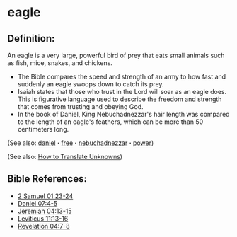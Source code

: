 # eagle #

## Definition: ##

An eagle is a very large, powerful bird of prey that eats small animals such as fish, mice, snakes, and chickens.

* The Bible compares the speed and strength of an army to how fast and suddenly an eagle swoops down to catch its prey.
* Isaiah states that those who trust in the Lord will soar as an eagle does. This is figurative language used to describe the freedom and strength that comes from trusting and obeying God.
* In the book of Daniel, King Nebuchadnezzar's hair length was compared to the length of an eagle's feathers, which can be more than 50 centimeters long.

(See also: [daniel](../other/daniel.md) **·** [free](../kt/free.md) **·** [nebuchadnezzar](../other/nebuchadnezzar.md) **·** [power](../kt/power.md))

(See also: [How to Translate Unknowns](https://git.door43.org/Door43/en-ta-translate-vol1/src/master/content/translate_unknown.md))

## Bible References: ##

* [2 Samuel 01:23-24](https://door43.org/en/bible/notes/2sa/01/23)
* [Daniel 07:4-5](https://door43.org/en/bible/notes/dan/07/04)
* [Jeremiah 04:13-15](https://door43.org/en/bible/notes/jer/04/13)
* [Leviticus 11:13-16](https://door43.org/en/bible/notes/lev/11/13)
* [Revelation 04:7-8](https://door43.org/en/bible/notes/rev/04/07)

